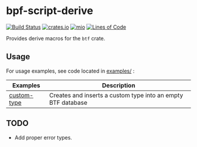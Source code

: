 # bpf-script-derive
[![Build Status](https://github.com/arcjustin/bpf-script-derive/workflows/build/badge.svg)](https://github.com/arcjustin/bpf-script-derive/actions?query=workflow%3Abuild)
[![crates.io](https://img.shields.io/crates/v/bpf-script-derive.svg)](https://crates.io/crates/bpf-script-derive)
[![mio](https://docs.rs/bpf-script-derive/badge.svg)](https://docs.rs/bpf-script-derive/)
[![Lines of Code](https://tokei.rs/b1/github/arcjustin/bpf-script-derive?category=code)](https://tokei.rs/b1/github/arcjustin/bpf-script-derive?category=code)

Provides derive macros for the `btf` crate.

## Usage

For usage examples, see code located in [examples/](examples/) :

  | Examples | Description |
  |----------|-------------|
  |[custom-type](examples/custom-type.rs)| Creates and inserts a custom type into an empty BTF database|

## TODO
- Add proper error types.
